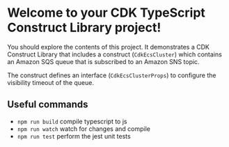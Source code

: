 # Welcome to your CDK TypeScript Construct Library project!

You should explore the contents of this project. It demonstrates a CDK Construct Library that includes a construct (`CdkEcsCluster`)
which contains an Amazon SQS queue that is subscribed to an Amazon SNS topic.

The construct defines an interface (`CdkEcsClusterProps`) to configure the visibility timeout of the queue.

## Useful commands

 * `npm run build`   compile typescript to js
 * `npm run watch`   watch for changes and compile
 * `npm run test`    perform the jest unit tests